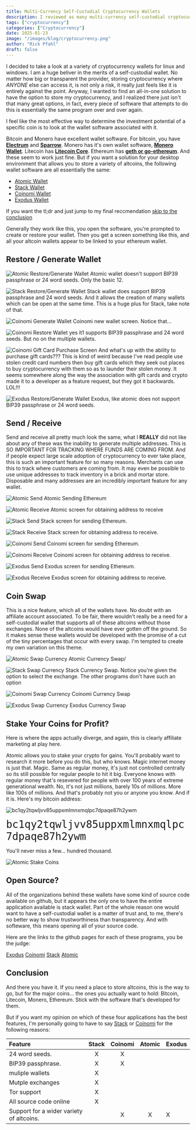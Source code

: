 ```yaml
---
title: Multi-Currency Self-Custodial Cryptocurrency Wallets 
description: I reviewed as many multi-currency self-custodial cryptocurrency wallets for desktop and found a pattern
tags: ["cryptocurrency"]
categories: ["Cryptocurrency"]
date: 2025-01-23
image: "/images/blog/cryptocurrency.png"
author: "Rick Pfahl"
draft: false
---
```


I decided to take a look at a variety of cryptocurrency wallets for linux and windows. I am a huge beliver in the merits of a self-custodial wallet. No matter how big or transparent the provider, storing cryptocurrency where *ANYONE* else can access it, is not only a risk, it really just feels like it is entirely against the point. Anyway, I wanted to find an all-in-one solution to have the option to store my cryptocurrency, and I realized there just isn't that many great options, in fact, every piece of software that attempts to do this is essentially the same program over and over again.

I feel like the most effective way to determine the investment potential of a specific coin is to look at the wallet software associated with it.

Bitcoin and Monero have excellent wallet software. For bitcoin, you have **[Electrum](https://electrum.org)** and **[Sparrow](https://sparrowwallet.com/)**. Monero has it's own wallet software, **[Monero Wallet](https://getmonero.org/)**. Litecoin has **[Litecoin Core](https://litecoin.com/projects/core)**. Ethereum has **[geth or go-ethereum](https://geth.ethereum.org/)**. And these seem to work just fine. But if you want a solution for your desktop environment that allows you to store a variety of altcoins, the following wallet software are all essentially the same:

- [Atomic Wallet](https://atomicwallet.io/)
- [Stack Wallet](https://stackwallet.com/)
- [Coinomi Wallet](https://www.coinomi.com/en/)
- [Exodus Wallet](https://www.exodus.com/)

If you want the tl;dr and just jump to my final reccmendation <a href="#tldr">skip to the conclusion</a>

Generally they work like this, you open the software, you're prompted to create or restore your wallet. Then you get a screen something like this, and all your altcoin wallets appear to be linked to your ethereum wallet.

## Restore / Generate Wallet

![Atomic Restore/Generate Wallet](/images/crypto-wallets/atomic_restore.png)
Atomic wallet doesn't support BIP39 passphrase or 24 word seeds. Only the basic 12.

![Stack Restore/Generate Wallet](/images/crypto-wallets/stack_restore.png)
Stack wallet does support BIP39 passphrase and 24 word seeds. And it allows the creation of many wallets which can be open at the same time. This is a huge plus for Stack, take note of that.

![Coinomi Generate Wallet](/images/crypto-wallets/coinomi_new_wallet_24.png)
Coinomi new wallet screen. Notice that...

![Coinomi Restore Wallet](/images/crypto-wallets/coinomi_restore.png)
yes it1 supports BIP39 passphrase and 24 word seeds. But no on the multiple wallets. 

![Coinomi Gift Card Purchase Screen](/images/crypto-wallets/coinomi_got_it_backwards.png)
And what's up with the ability to purchase gift cards??? This is kind of weird because I've read people use stolen credit card numbers then buy gift cards which they seek out places to buy cryptocurrency with them so as to launder their stolen money. It seems somewhere along the way the association with gift cards and crypto made it to a developer as a feature request, but they got it backwards. LOL!!!

![Exodus Restore/Generate Wallet](/images/crypto-wallets/exodus_restore.png)
Exodus, like atomic does not support BIP39 passphrase or 24 word seeds.

## Send / Receive

Send and receive all pretty much look the same, what I **REALLY** did not like about any of these was the inability to generate multiple addresses. This is SO IMPORTANT FOR TRACKING WHERE FUNDS ARE COMING FROM. And if people expect large scale adoption of cryptocurrency to ever take place, this is such an important feature for so many reasons. Merchants can use this to track where customers are coming from. It may even be possible to use unique addresses to track inventory in a brick and mortar store. Disposable and many addresses are an incredibly important feature for any wallet.

![Atomic Send](/images/crypto-wallets/atomic_send_eth_screen.png)
Atomic Sending Ethereum

![Atomic Receive](/images/crypto-wallets/atomic_recv_eth_screen.png)
Atomic screen for obtaining address to receive

![Stack Send](/images/crypto-wallets/stack_send_eth_screen.png)
Stack screen for sending Ethereum.

![Stack Receive](/images/crypto-wallets/stack_recv_eth_screen.png)
Stack screen for obtaining address to receive.

![Coinomi Send](/images/crypto-wallets/coinomi_send_eth_screen.png)
Coinomi screen for sending Ethereum.  

![Coinomi Receive](/images/crypto-wallets/coinomi_recv_eth_screen.png)
Coinomi screen for obtaining address to receive.

![Exodus Send](/images/crypto-wallets/exodus_sendeth_screen.png)
Exodus screen for sending Ethereum.  

![Exodus Receive](/images/crypto-wallets/exodus_recveth_screen.png)
Exodus screen for obtaining address to receive.

## Coin Swap

This is a nice feature, which all of the wallets have. No doubt with an affiliate account associated. To be fair, there wouldn't really be a need for a self-custodial wallet that supports all of these altcoins without those exchanges. None of the altcoins would have ever gotten off the ground. So it makes sense these wallets would be developed with the promise of a cut of the tiny percentages that occur with every swap. I'm tempted to create my own variation on this theme.

![Atomic Swap Currency](/images/crypto-wallets/atomic_swap_screen.png)
Atomic Currency Swap/

![Stack Swap Currency](/images/crypto-wallets/stack_swap.png)
Stack Currency Swap. Notice you're given the option to select the exchange. The other programs don't have such an option

![Coinomi Swap Currency](/images/crypto-wallets/coinomi_swap_screen.png)
Coinomi Currency Swap

![Exodus Swap Currency](/images/crypto-wallets/exodus_swap_screen.png)
Exodus Currency Swap

## Stake Your Coins for Profit?

Here is where the apps actually diverge, and again, this is clearly affiliate marketing at play here.

Atomic allows you to stake your crypto for gains. You'll probably want to research it more before you do this, but who knows. Magic internet money is just that. Magic. Same as regular money, it's just not controlled centrally so its still possible for regular people to hit it big. Everyone knows with regular money that's resevered for people with over 100 years of extreme generational wealth. No, it's not just millions, barely 10s of millions. More like 100s of millions. And that's probably not you or anyone you know. And if it is. Here's my bitcoin address:

![bc1qy2tqwljvv85uppxmlmnxmqlpc7dpaqe87h2ywm](/images/crypto-wallets/bitcoin-address.png)

<span style="font-size:2em; font-family:monospace;">bc1qy2tqwljvv85uppxmlmnxmqlpc7dpaqe87h2ywm</span>

You'll never miss a few... hundred thousand.  

![Atomic Stake Coins](/images/crypto-wallets/atomic_stake_coins_for_percent_per_year.png)

## Open Source?

All of the organizations behind these wallets have some kind of source code available on github, but it appears the only one to have the entire application available is stack wallet. Part of the whole reason one would want to have a self-custodial wallet is a matter of trust and, to me, there's no better way to show trustworthiness than transparency. And with softeware, this means opening all of your source code.

Here are the links to the github pages for each of these programs, you be the judge:

[Exodus](https://github.com/ExodusMovement)
[Coinomi](https://github.com/coinomi/)
[Stack](https://github.com/cypherstack)
[Atomic](https://github.com/Atomicwallet)

<a name="tldr"></a>

## Conclusion

And there you have it. If you need a place to store altcoins, this is the way to go, but for the major coins... the ones you actually want to hold: Bitcoin, Litecoin, Monero, Ethereum. Stick with the software that's developed for them.

But if you want my opinion on which of these four applications has the best features, I'm personally going to have to say [Stack](https://stackwallet.com/) or [Coinomi](https://www.coinomi.com/) for the following reasons:

| Feature                                 | Stack | Coinomi   | Atomic    | Exodus    |
| :-----------------------------------    | :---: | :-------: | :-------: | --------- |
| 24 word seeds.                          |   X   |   X       |           |           |
| BIP39 passphrase.                       |   X   |   X       |           |           |
| muliple wallets                         |   X   |           |           |           |
| Mutple exchanges                        |   X   |           |           |           |
| Tor support                             |   X   |           |           |           |
| All source code online                  |   X   |           |           |           |
| Support for a wider variety of altcoins.|       |   X       |   X       |   X       |
